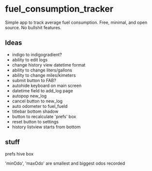 # fuel_consumption_tracker

Simple app to track average fuel consumption. Free, minimal, and open source. No bullshit features.

## Ideas

- indigo to indigogradient?
- ability to edit logs
- change history view datetime format
- ability to change liters/gallons
- ability to change miles/kimeters
- submit button to FAB?
- autohide keyboard on main screen
- datetime field to add_log page
- autopop new_log
- cancel button to new_log
- auto odometer to fuel_fueld
- titlebar bottom shadow
- button to recalculate 'prefs' box
- reset button to settings
- history listview starts from bottom

## stuff

prefs hive box

'minOdo', 'maxOdo' are smallest and biggest odos recorded